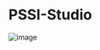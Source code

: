 # PSSI-Studio
![image](https://github.com/STDyulgerov22/PSSI_studio/blob/main/Images/Logo.jpg?raw=true)
